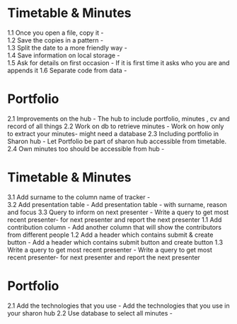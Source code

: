 # Timetable & Minutes 
1.1 Once you open a file, copy it -  
1.2 Save the copies in a pattern -  
1.3 Split the date to a more friendly way -  
1.4 Save information on local storage -  
1.5 Ask for details on first occasion - If it is first time it asks who you are and appends it 
1.6 Separate code from data -  
# Portfolio 
2.1 Improvements on the hub - The hub to include portfolio, minutes , cv and record of all things 
2.2 Work on db to retrieve minutes - Work on how only to extract your minutes- might need a database 
2.3 Including portfolio in Sharon hub - Let Portfolio be part of sharon hub accessible from timetable. 
2.4 Own minutes too should be accessible from hub -  
# Timetable & Minutes 
3.1 Add surname to the column name of tracker -  
3.2 Add presentation table - Add presentation table - with surname, reason and focus 
3.3 Query to inform on next presenter - Write a query to get most recent presenter- for next presenter and report the next presenter 
1.1 Add contribution column - Add another column that will show the contributors from different people 
1.2 Add a header which contains submit & create button - Add a header which contains submit button and create button 
1.3 Write a query to get most recent presenter - Write a query to get most recent presenter- for next presenter and report the next presenter 
# Portfolio 
2.1 Add the technologies that you use - Add the technologies that you use in your sharon hub 
2.2 Use database to select all minutes -  

